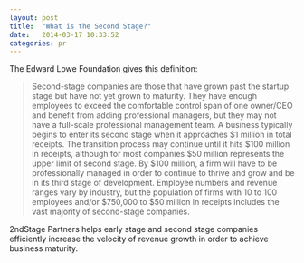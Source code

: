 ```yaml
---
layout: post
title:  "What is the Second Stage?"
date:   2014-03-17 10:33:52
categories: pr
---
```


The Edward Lowe Foundation gives this definition: 

<blockquote>
Second-stage companies are those that have grown past the startup stage but have not yet grown to maturity. They have enough employees to exceed the comfortable control span of one owner/CEO and benefit from adding professional managers, but they may not have a full-scale professional management team.
A business typically begins to enter its second stage when it approaches $1 million in total receipts. The transition process may continue until it hits $100 million in receipts, although for most companies $50 million represents the upper limit of second stage. By $100 million, a firm will have to be professionally managed in order to continue to thrive and grow and be in its third stage of development. Employee numbers and revenue ranges vary by industry, but the population of firms with 10 to 100 employees and/or $750,000 to $50 million in receipts includes the vast majority of second-stage companies.
</blockquote>


2ndStage Partners helps early stage and second stage companies efficiently increase the velocity of revenue growth in order to achieve business maturity. 

